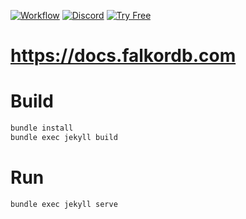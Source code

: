 [![Workflow](https://github.com/FalkorDB/docs/actions/workflows/pages/pages-build-deployment/badge.svg?branch=main)](https://github.com/FalkorDB/docs/actions/workflows/pages/pages-build-deployment)
[![Discord](https://img.shields.io/discord/1146782921294884966?style=flat-square)](https://discord.gg/ErBEqN9E) 
[![Try Free](https://img.shields.io/badge/Try%20Free-FalkorDB%20Cloud-FF8101?labelColor=FDE900&style=flat-square)](https://app.falkordb.cloud)


# https://docs.falkordb.com



# Build

```bash
bundle install
bundle exec jekyll build
```

# Run

```bash
bundle exec jekyll serve
```
